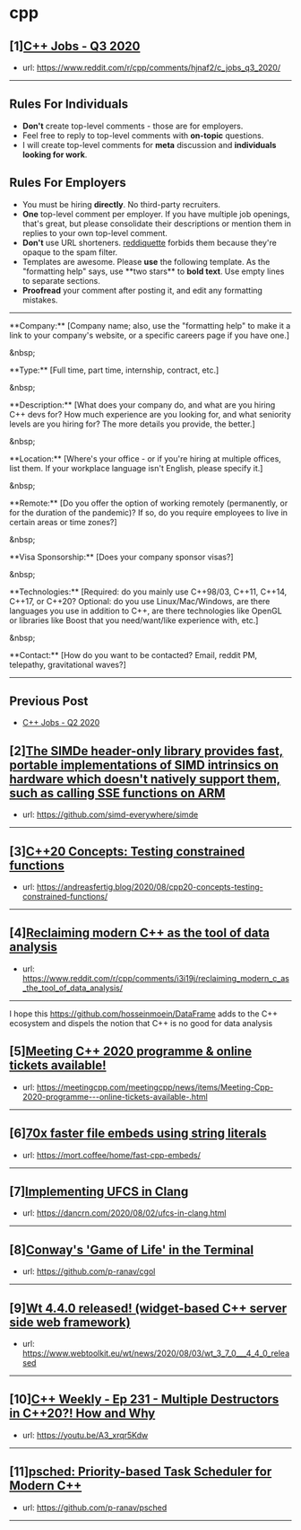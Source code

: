 # cpp
## [1][C++ Jobs - Q3 2020](https://www.reddit.com/r/cpp/comments/hjnaf2/c_jobs_q3_2020/)
- url: https://www.reddit.com/r/cpp/comments/hjnaf2/c_jobs_q3_2020/
---
Rules For Individuals
---------------------

* **Don't** create top-level comments - those are for employers.
* Feel free to reply to top-level comments with **on-topic** questions.
* I will create top-level comments for **meta** discussion and **individuals looking for work**.

Rules For Employers
---------------------

* You must be hiring **directly**. No third-party recruiters.
* **One** top-level comment per employer. If you have multiple job openings, that's great, but please consolidate their descriptions or mention them in replies to your own top-level comment.
* **Don't** use URL shorteners. [reddiquette](https://www.reddithelp.com/en/categories/reddit-101/reddit-basics/reddiquette) forbids them because they're opaque to the spam filter.
* Templates are awesome. Please **use** the following template. As the "formatting help" says, use \*\*two stars\*\* to **bold text**. Use empty lines to separate sections.
* **Proofread** your comment after posting it, and edit any formatting mistakes.

---

\*\*Company:\*\* [Company name; also, use the "formatting help" to make it a link to your company's website, or a specific careers page if you have one.]

&amp;nbsp;

\*\*Type:\*\* [Full time, part time, internship, contract, etc.]

&amp;nbsp;

\*\*Description:\*\* [What does your company do, and what are you hiring C++ devs for? How much experience are you looking for, and what seniority levels are you hiring for? The more details you provide, the better.]

&amp;nbsp;

\*\*Location:\*\* [Where's your office - or if you're hiring at multiple offices, list them. If your workplace language isn't English, please specify it.]

&amp;nbsp;

\*\*Remote:\*\* [Do you offer the option of working remotely (permanently, or for the duration of the pandemic)? If so, do you require employees to live in certain areas or time zones?]

&amp;nbsp;

\*\*Visa Sponsorship:\*\* [Does your company sponsor visas?]

&amp;nbsp;

\*\*Technologies:\*\* [Required: do you mainly use C++98/03, C++11, C++14, C++17, or C++20? Optional: do you use Linux/Mac/Windows, are there languages you use in addition to C++, are there technologies like OpenGL or libraries like Boost that you need/want/like experience with, etc.]

&amp;nbsp;

\*\*Contact:\*\* [How do you want to be contacted? Email, reddit PM, telepathy, gravitational waves?]

---

Previous Post
--------------

* [C++ Jobs - Q2 2020](https://www.reddit.com/r/cpp/comments/ft77lv/c_jobs_q2_2020/)
## [2][The SIMDe header-only library provides fast, portable implementations of SIMD intrinsics on hardware which doesn't natively support them, such as calling SSE functions on ARM](https://www.reddit.com/r/cpp/comments/i3gijx/the_simde_headeronly_library_provides_fast/)
- url: https://github.com/simd-everywhere/simde
---

## [3][C++20 Concepts: Testing constrained functions](https://www.reddit.com/r/cpp/comments/i3fka6/c20_concepts_testing_constrained_functions/)
- url: https://andreasfertig.blog/2020/08/cpp20-concepts-testing-constrained-functions/
---

## [4][Reclaiming modern C++ as the tool of data analysis](https://www.reddit.com/r/cpp/comments/i3i19j/reclaiming_modern_c_as_the_tool_of_data_analysis/)
- url: https://www.reddit.com/r/cpp/comments/i3i19j/reclaiming_modern_c_as_the_tool_of_data_analysis/
---
I hope this https://github.com/hosseinmoein/DataFrame adds to the C++ ecosystem and dispels the notion that C++ is no good for data analysis
## [5][Meeting C++ 2020 programme &amp; online tickets available!](https://www.reddit.com/r/cpp/comments/i3hscb/meeting_c_2020_programme_online_tickets_available/)
- url: https://meetingcpp.com/meetingcpp/news/items/Meeting-Cpp-2020-programme---online-tickets-available-.html
---

## [6][70x faster file embeds using string literals](https://www.reddit.com/r/cpp/comments/i2x3go/70x_faster_file_embeds_using_string_literals/)
- url: https://mort.coffee/home/fast-cpp-embeds/
---

## [7][Implementing UFCS in Clang](https://www.reddit.com/r/cpp/comments/i339zk/implementing_ufcs_in_clang/)
- url: https://dancrn.com/2020/08/02/ufcs-in-clang.html
---

## [8][Conway's 'Game of Life' in the Terminal](https://www.reddit.com/r/cpp/comments/i3jj92/conways_game_of_life_in_the_terminal/)
- url: https://github.com/p-ranav/cgol
---

## [9][Wt 4.4.0 released! (widget-based C++ server side web framework)](https://www.reddit.com/r/cpp/comments/i2y0x2/wt_440_released_widgetbased_c_server_side_web/)
- url: https://www.webtoolkit.eu/wt/news/2020/08/03/wt_3_7_0___4_4_0_released
---

## [10][C++ Weekly - Ep 231 - Multiple Destructors in C++20?! How and Why](https://www.reddit.com/r/cpp/comments/i2ygjw/c_weekly_ep_231_multiple_destructors_in_c20_how/)
- url: https://youtu.be/A3_xrqr5Kdw
---

## [11][psched: Priority-based Task Scheduler for Modern C++](https://www.reddit.com/r/cpp/comments/i2vtj0/psched_prioritybased_task_scheduler_for_modern_c/)
- url: https://github.com/p-ranav/psched
---

